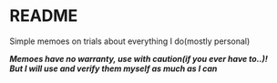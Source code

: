 # README

Simple memoes on trials about everything I do(mostly personal)

***Memoes have no warranty, use with caution(if you ever have to..)!***\
***But I will use and verify them myself as much as I can***
